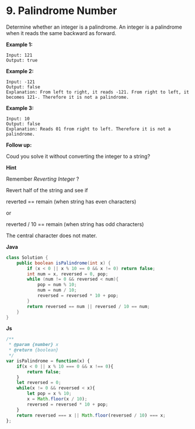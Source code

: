 # 9. Palindrome Number

Determine whether an integer is a palindrome. An integer is a palindrome when it reads the same backward as forward.

**Example 1:**

```
Input: 121
Output: true
```

**Example 2:**

```
Input: -121
Output: false
Explanation: From left to right, it reads -121. From right to left, it becomes 121-. Therefore it is not a palindrome.
```

**Example 3:**

```
Input: 10
Output: false
Explanation: Reads 01 from right to left. Therefore it is not a palindrome.
```

**Follow up:**

Coud you solve it without converting the integer to a string?

**Hint**

Remember *Reverting Integer* ?

Revert half of the string and see if

reverted == remain (when string has even characters)

or

reverted / 10 == remain (when string has odd characters)  

The central character does not mater.

**Java**

```java
class Solution {
    public boolean isPalindrome(int x) {
        if (x < 0 || x % 10 == 0 && x != 0) return false;
        int num = x, reversed = 0, pop;
        while (num != 0 && reversed < num){
            pop = num % 10;
            num = num / 10;
            reversed = reversed * 10 + pop;
        }
        return reversed == num || reversed / 10 == num;
    }
}
```

**Js**

```javascript
/**
 * @param {number} x
 * @return {boolean}
 */
var isPalindrome = function(x) {
    if(x < 0 || x % 10 === 0 && x !== 0){
        return false;
    }
    let reversed = 0;
    while(x != 0 && reversed < x){
        let pop = x % 10;
        x = Math.floor(x / 10);
        reversed = reversed * 10 + pop;
    }   
    return reversed === x || Math.floor(reversed / 10) === x;
};
```

